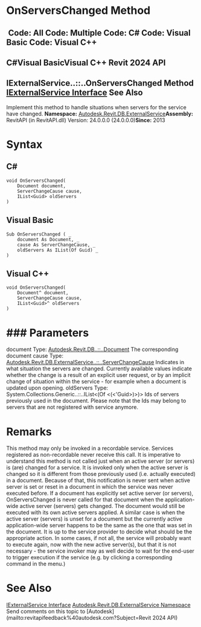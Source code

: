# OnServersChanged Method

﻿
 Code: All Code: Multiple Code: C# Code: Visual Basic Code: Visual C++   
---  
C#Visual BasicVisual C++
Revit 2024 API  
---  
IExternalService..::..OnServersChanged Method   
[IExternalService Interface](37fe86a0-0668-5908-9966-dfac0e0c1fe3.md "IExternalService Interface") See Also  
---  
Implement this method to handle situations when servers for the service have changed. 
**Namespace:** [Autodesk.Revit.DB.ExternalService](a88f2d1d-c02f-a901-9543-44e4b5dd5fc9.md "Autodesk.Revit.DB.ExternalService Namespace")**Assembly:** RevitAPI (in RevitAPI.dll) Version: 24.0.0.0 (24.0.0.0)**Since:** 2013 
# Syntax
C#  
---  
```text
void OnServersChanged(
	Document document,
	ServerChangeCause cause,
	IList<Guid> oldServers
)
```
  
Visual Basic  
---  
```text
Sub OnServersChanged ( _
	document As Document, _
	cause As ServerChangeCause, _
	oldServers As IList(Of Guid) _
)
```
  
Visual C++  
---  
```text
void OnServersChanged(
	Document^ document, 
	ServerChangeCause cause, 
	IList<Guid>^ oldServers
)
```
  
# ### Parameters
document
    Type: [Autodesk.Revit.DB..::..Document](db03274b-a107-aa32-9034-f3e0df4bb1ec.md "Document Class") The corresponding document 
cause
    Type: [Autodesk.Revit.DB.ExternalService..::..ServerChangeCause](02016116-f6cf-5d3a-94df-811ef76bdebc.md "ServerChangeCause Enumeration") Indicates in what situation the servers are changed. Currently available values indicate whether the change is a result of an explicit user request, or by an implicit change of situation within the service - for example when a document is updated upon opening. 
oldServers
    Type: System.Collections.Generic..::..IList<(Of <(<'Guid>)>)> Ids of servers previously used in the document. Please note that the Ids may belong to servers that are not registered with service anymore. 
# Remarks
This method may only be invoked in a recordable service. Services registered as non-recordable never receive this call. 
It is imperative to understand this method is not called just when an active server (or servers) is (are) changed for a service. It is invoked only when the active server is changed so it is different from those previously used (i.e. actually executed) in a document. Because of that, this notification is never sent when active server is set or reset in a document in which the service was never executed before. 
If a document has explicitly set active server (or servers), OnServersChanged is never called for that document when the application-wide active server (servers) gets changed. The document would still be executed with its own active servers applied. A similar case is when the active server (servers) is unset for a document but the currently active application-wide server happens to be the same as the one that was set in the document. 
It is up to the service provider to decide what should be the appropriate action. In some cases, if not all, the service will probably want to execute again, now with the new active server(s), but that it is not necessary - the service invoker may as well decide to wait for the end-user to trigger execution if the service (e.g. by clicking a corresponding command in the menu.) 
# See Also
[IExternalService Interface](37fe86a0-0668-5908-9966-dfac0e0c1fe3.md "IExternalService Interface")
[Autodesk.Revit.DB.ExternalService Namespace](a88f2d1d-c02f-a901-9543-44e4b5dd5fc9.md "Autodesk.Revit.DB.ExternalService Namespace")
Send comments on this topic to [Autodesk](mailto:revitapifeedback%40autodesk.com?Subject=Revit 2024 API)